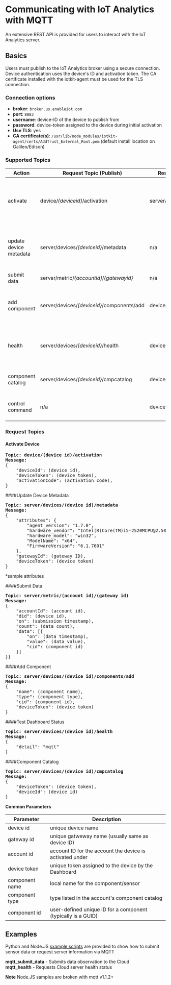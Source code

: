 # Communicating with IoT Analytics with MQTT
An extensive REST API is provided for users to interact with the IoT Analytics server.

## Basics

Users must publish to the IoT Analytics broker using a secure connection. Device authentication uses the device's ID and activation token. The CA certificate installed with the iotkit-agent must be used for the TLS connection.

### Connection options
* **broker**: `broker.us.enableiot.com`
* **port**: `8883`
* **username**: device-ID of the device to publish from
* **password**: device-token assigned to the device during initial activation
* **Use TLS**: yes
* **CA certificate(s)**: `/usr/lib/node_modules/iotkit-agent/certs/AddTrust_External_Root.pem` (default install location on Galileo/Edison)

### Supported Topics

|Action|Request Topic (Publish)|Response Topic (Subscribe)|Description|
|---------------|----------------|---------------------|----------------------------------------------|
|activate|device/*{deviceid}*/activation|server/devices/*{deviceid}*/activation|Send activation code and check device activation status|
|update device metadata|server/devices/*{deviceid}*/metadata|n/a|Update device metadata (attributes, tags, description, etc.)|
|submit data|server/metric/*{accountid}*/*{gatewayid}*|n/a|Submit data observation|
|add component|server/devices/*{deviceid}*/components/add|device/*{deviceid}*/components|Register a new component (sensor) and verify status|
|health|server/devices/*{deviceid}*/health|device/*{deviceid}*/health|Request health information and build version of Dashboard|
|component catalog|server/devices/*{deviceid}*/cmpcatalog|device/*{deviceid}*/cmpcatalog|Display the account's component-type catalog|
|control command|n/a|device/*{gatewayid}*/control|Receive actuations sent from Dashboard |


### Request Topics
#### Activate Device
<pre>
<b>Topic: device/(device id)/activation</b>
<b>Message:</b>
{
    "deviceId": (device id),
    "deviceToken": (device token),
    "activationCode": (activation code),
}</pre>


####Update Device Metadata	
<pre>
<b>Topic: server/devices/(device id)/metadata</b>
<b>Message:</b>
{
	"attributes": {
		"agent_version": "1.7.0",
		"hardware_vendor": "Intel(R)Core(TM)i5-2520MCPU@2.50GHz",
		"hardware_model": "win32",
		"ModelName": "x64",
		"FirmwareVersion": "6.1.7601"
	},
	"gatewayId": (gateway ID),
	"deviceToken": (device token)
}</pre>
*sample attributes

####Submit Data
<pre>
<b>Topic: server/metric/(account id)/(gateway id)</b>
<b>Message:</b>
{
	"accountId": (account id),
	"did": (device id),
	"on": (submission timestamp),
	"count": (data count),
	"data": [{
		"on": (data timestamp),
		"value": (data value),
		"cid": (component id)
	}]
}}</pre>

####Add Component	
<pre>
<b>Topic: server/devices/(device id)/components/add</b>
<b>Message:</b>
{
	"name": (component name),
	"type": (component type),
	"cid": (component id),
	"deviceToken": (device token)
}</pre>

####Test Dashboard Status	
<pre>
<b>Topic: server/devices/(device id)/health</b>
<b>Message:</b>
{
    "detail": "mqtt"
}</pre>

####Component Catalog	
<pre>
<b>Topic: server/devices/(device id)/cmpcatalog</b>
<b>Message:</b>
{
	"deviceToken": (device token),
	"deviceId": (device id)
}</pre>

**Common Parameters**

|Parameter|Description|
|--------------|------------------|
|device id|unique device name|
|gateway id|unique gatweway name (usually same as device ID)|
|account id | account ID for the account the device is activated under|
|device token| unique token assigned to the device by the Dashboard|
|component name| local name for the component/sensor|
|component type| type listed in the account's component catalog|
|component id | user-defined unique ID for a component (typically is a GUID)|


## Examples
Python and Node.JS [sxample scripts](https://github.com/enableiot/iotkit-samples/tree/master/mqtt_api) are provided to show how to submit sensor data or request server information via MQTT

**mqtt_submit_data** - Submits data observation to the Cloud<br>
**mqtt_health** - Requests Cloud server health status

**Note** Node.JS samples are broken with mqtt v1.1.2+<br>


